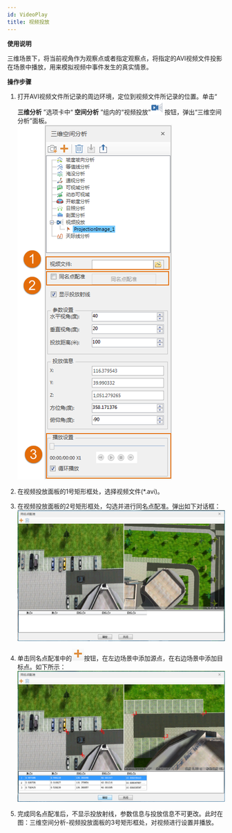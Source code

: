 ```yaml
---
id: VideoPlay
title: 视频投放
---
```

**使用说明**

三维场景下，将当前视角作为观察点或者指定观察点，将指定的AVI视频文件投影在场景中播放，用来模拟视频中事件发生的真实情景。

**操作步骤**

  1. 打开AVI视频文件所记录的周边环境，定位到视频文件所记录的位置。单击“ **三维分析** ”选项卡中“ **空间分析** ”组内的“视频投放”![](img/Image_ProjectionImage.large.png)按钮，弹出“三维空间分析”面板。  
![视频投放面板 ](img/VideoPlayDia.png)  

  2. 在视频投放面板的1号矩形框处，选择视频文件(*.avi)。
  3. 在视频投放面板的2号矩形框处，勾选并进行同名点配准。弹出如下对话框：
![“同名点配准”对话框 ](img/RegistrationDialog.png)  
 
  4. 单击同名点配准中的![](img/pluss.png)按钮，在左边场景中添加源点，在右边场景中添加目标点。如下所示：  
![添加源点示例 ](img/RegistrationResult.png)  
 
  5. 完成同名点配准后，不显示投放射线，参数信息与投放信息不可更改。此时在图：三维空间分析-视频投放面板的3号矩形框处，对视频进行设置并播放。
